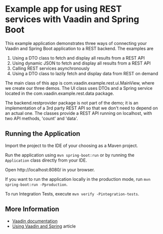 # Example app for using REST services with Vaadin and Spring Boot

This example application demonstrates three ways of connecting your Vaadin and Spring Boot application to a REST backend. The examples are

1) Using a DTO class to fetch and display all results from a REST API
2) Using dynamic JSON to fetch and display all results from a REST API
3) Calling REST services asynchronously
4) Using a DTO class to lazily fetch and display data from REST on demand

The main class of this app is com.vaadin.example.rest.ui.MainView, where we create our three demos. The UI class uses DTOs and a Spring service located in the com.vaadin.example.rest.data package.

The backend.restprovider package is not part of the demo; it is an implementation of a 3rd party REST API so that we don't need to depend on an actual one. The classes provide a REST API running on localhost, with two API methods, 'count' and 'data'.


## Running the Application

Import the project to the IDE of your choosing as a Maven project.

Run the application using `mvn spring-boot:run` or by running the `Application` class directly from your IDE.

Open http://localhost:8080/ in your browser.

If you want to run the application locally in the production mode, run `mvn spring-boot:run -Pproduction`.

To run Integration Tests, execute `mvn verify -Pintegration-tests`.

## More Information

- [Vaadin documentation](https://vaadin.com/docs)
- [Using Vaadin and Spring](https://vaadin.com/docs/v14/flow/spring/tutorial-spring-basic.html) article

